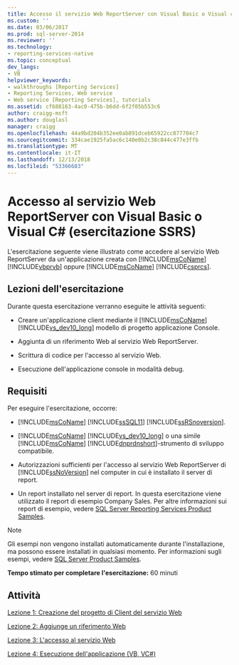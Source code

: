 ```yaml
---
title: Accesso il servizio Web ReportServer con Visual Basic o Visual c# (esercitazione su SSRS) | Microsoft Docs
ms.custom: ''
ms.date: 03/06/2017
ms.prod: sql-server-2014
ms.reviewer: ''
ms.technology:
- reporting-services-native
ms.topic: conceptual
dev_langs:
- VB
helpviewer_keywords:
- walkthroughs [Reporting Services]
- Reporting Services, Web service
- Web service [Reporting Services], tutorials
ms.assetid: cf688163-4ac0-475b-b6dd-6f2f05b553c6
author: craigg-msft
ms.author: douglasl
manager: craigg
ms.openlocfilehash: 44a9bd204b352ee0ab891dceb65922cc877704c7
ms.sourcegitcommit: 334cae1925fa5ac6c140e0b2c38c844c477e3ffb
ms.translationtype: MT
ms.contentlocale: it-IT
ms.lasthandoff: 12/13/2018
ms.locfileid: "53366683"
---
```

# <a name="accessing-the-report-server-web-service-using-visual-basic-or-visual-c-ssrs-tutorial"></a>Accesso al servizio Web ReportServer con Visual Basic o Visual C# (esercitazione SSRS)
  L'esercitazione seguente viene illustrato come accedere al servizio Web ReportServer da un'applicazione creata con [!INCLUDE[msCoName](../includes/msconame-md.md)] [!INCLUDE[vbprvb](../includes/vbprvb-md.md)] oppure [!INCLUDE[msCoName](../includes/msconame-md.md)] [!INCLUDE[csprcs](../includes/csprcs-md.md)].  
  
## <a name="what-you-will-learn"></a>Lezioni dell'esercitazione  
 Durante questa esercitazione verranno eseguite le attività seguenti:  
  
-   Creare un'applicazione client mediante il [!INCLUDE[msCoName](../includes/msconame-md.md)] [!INCLUDE[vs_dev10_long](../includes/vs-dev10-long-md.md)] modello di progetto applicazione Console.  
  
-   Aggiunta di un riferimento Web al servizio Web ReportServer.  
  
-   Scrittura di codice per l'accesso al servizio Web.  
  
-   Esecuzione dell'applicazione console in modalità debug.  
  
## <a name="requirements"></a>Requisiti  
 Per eseguire l'esercitazione, occorre:  
  
-   [!INCLUDE[msCoName](../includes/msconame-md.md)] [!INCLUDE[ssSQL11](../includes/sssql11-md.md)] [!INCLUDE[ssRSnoversion](../includes/ssrsnoversion-md.md)].  
  
-   [!INCLUDE[msCoName](../includes/msconame-md.md)] [!INCLUDE[vs_dev10_long](../includes/vs-dev10-long-md.md)] o una simile [!INCLUDE[msCoName](../includes/msconame-md.md)] [!INCLUDE[dnprdnshort](../includes/dnprdnshort-md.md)]-strumento di sviluppo compatibile.  
  
-   Autorizzazioni sufficienti per l'accesso al servizio Web ReportServer di [!INCLUDE[ssNoVersion](../includes/ssnoversion-md.md)] nel computer in cui è installato il server di report.  
  
-   Un report installato nel server di report. In questa esercitazione viene utilizzato il report di esempio Company Sales. Per altre informazioni sui report di esempio, vedere [SQL Server Reporting Services Product Samples](https://go.microsoft.com/fwlink/?LinkId=177889).  
  
> [!NOTE]  
>  Gli esempi non vengono installati automaticamente durante l'installazione, ma possono essere installati in qualsiasi momento. Per informazioni sugli esempi, vedere [SQL Server Product Samples](https://go.microsoft.com/fwlink/?LinkId=182887).  
  
 **Tempo stimato per completare l'esercitazione:** 60 minuti  
  
## <a name="tasks"></a>Attività  
 [Lezione 1: Creazione del progetto di Client del servizio Web](../../2014/tutorials/lesson-1-creating-the-web-service-client-project.md)  
  
 [Lezione 2: Aggiunge un riferimento Web](../../2014/tutorials/lesson-2-adding-a-web-reference.md)  
  
 [Lezione 3: L'accesso al servizio Web](../../2014/tutorials/lesson-3-accessing-the-web-service.md)  
  
 [Lezione 4: Esecuzione dell'applicazione &#40;VB, VC&#35;&#41;](../../2014/tutorials/lesson-4-running-the-application-vb-vcsharp.md)  
  
  
